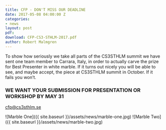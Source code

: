 ```yaml
---
title: CFP - DON'T MISS OUR DEADLINE
date: 2017-05-08 04:00:00 Z
categories:
- news
layout: post
pdf: 
download: CFP-CS3-STHLM-2017.pdf
author: Robert Malmgren
---
```


To show how seriously we take all parts of the CS3STHLM summit we have sent one team member to Carrara, Italy, in order to actually carve the prize for Best Presenter in white marble. If it turns out nicely you will be able to see, and maybe accept, the piece at CS3STHLM summit in October. If it fails you won’t. 

### WE WANT YOUR SUBMISSION FOR PRESENTATION OR WORKSHOP BY MAY 31

[cfp@cs3sthlm.se](mailto:cfp@cs3sthlm.se)

![Marble One]({{ site.baseurl }}/assets/news/marble-one.jpg) ![Marble Two]({{ site.baseurl }}/assets/news/marble-two.jpg)